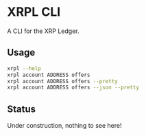 # XRPL CLI

A CLI for the XRP Ledger.

## Usage

```sh
xrpl --help
xrpl account ADDRESS offers
xrpl account ADDRESS offers --pretty
xrpl account ADDRESS offers --json --pretty
```

## Status

Under construction, nothing to see here!
